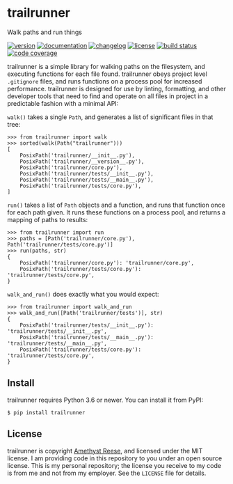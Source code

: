 # trailrunner

Walk paths and run things

[![version](https://img.shields.io/pypi/v/trailrunner.svg)](https://pypi.org/project/trailrunner)
[![documentation](https://readthedocs.org/projects/trailrunner/badge/?version=latest)](https://trailrunner.omnilib.dev)
[![changelog](https://img.shields.io/badge/change-log-blue)](https://trailrunner.omnilib.dev/en/latest/changelog.html)
[![license](https://img.shields.io/pypi/l/trailrunner.svg)](https://github.com/omnilib/trailrunner/blob/master/LICENSE)
[![build status](https://github.com/omnilib/trailrunner/workflows/Build/badge.svg?branch=main)](https://github.com/omnilib/trailrunner/actions)
[![code coverage](https://img.shields.io/codecov/c/gh/omnilib/trailrunner)](https://codecov.io/gh/omnilib/trailrunner)

trailrunner is a simple library for walking paths on the filesystem, and executing
functions for each file found. trailrunner obeys project level `.gitignore` files,
and runs functions on a process pool for increased performance. trailrunner is designed
for use by linting, formatting, and other developer tools that need to find and operate
on all files in project in a predictable fashion with a minimal API:

`walk()` takes a single `Path`, and generates a list of significant files in that tree:

```pycon
>>> from trailrunner import walk
>>> sorted(walk(Path("trailrunner")))
[
    PosixPath('trailrunner/__init__.py'),
    PosixPath('trailrunner/__version__.py'),
    PosixPath('trailrunner/core.py'),
    PosixPath('trailrunner/tests/__init__.py'),
    PosixPath('trailrunner/tests/__main__.py'),
    PosixPath('trailrunner/tests/core.py'),
]
```

`run()` takes a list of `Path` objects and a function, and runs that function once
for each path given. It runs these functions on a process pool, and returns a mapping
of paths to results:

```pycon
>>> from trailrunner import run
>>> paths = [Path('trailrunner/core.py'), Path('trailrunner/tests/core.py')]
>>> run(paths, str)
{
    PosixPath('trailrunner/core.py'): 'trailrunner/core.py',
    PosixPath('trailrunner/tests/core.py'): 'trailrunner/tests/core.py',
}
```

`walk_and_run()` does exactly what you would expect:

```pycon
>>> from trailrunner import walk_and_run
>>> walk_and_run([Path('trailrunner/tests')], str)
{
    PosixPath('trailrunner/tests/__init__.py'): 'trailrunner/tests/__init__.py',
    PosixPath('trailrunner/tests/__main__.py'): 'trailrunner/tests/__main__.py',
    PosixPath('trailrunner/tests/core.py'): 'trailrunner/tests/core.py',
}
```


Install
-------

trailrunner requires Python 3.6 or newer. You can install it from PyPI:

```shell-session
$ pip install trailrunner
```


License
-------

trailrunner is copyright [Amethyst Reese](https://noswap.com), and licensed under
the MIT license.  I am providing code in this repository to you under an open
source license.  This is my personal repository; the license you receive to
my code is from me and not from my employer. See the `LICENSE` file for details.
